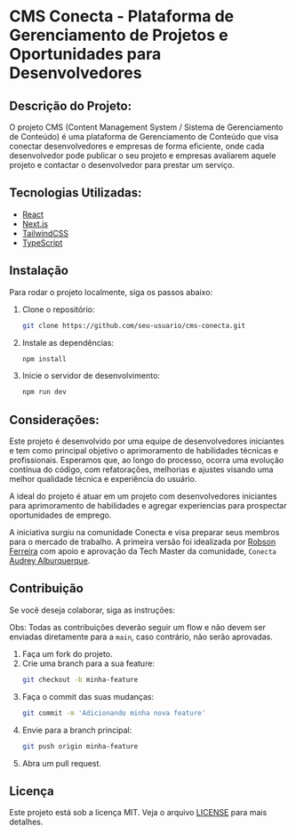 # CMS Conecta - Plataforma de Gerenciamento de Projetos e Oportunidades para Desenvolvedores

## Descrição do Projeto:

O projeto CMS (Content Management System / Sistema de Gerenciamento de Conteúdo) é uma plataforma de Gerenciamento de Conteúdo que visa conectar desenvolvedores e empresas de forma eficiente, onde cada desenvolvedor pode publicar o seu projeto e empresas avaliarem aquele projeto e contactar o desenvolvedor para prestar um serviço.

## Tecnologias Utilizadas:

- [React](https://react.dev/)
- [Next.js](https://nextjs.org/)
- [TailwindCSS](https://tailwindcss.com/)
- [TypeScript](https://www.typescriptlang.org/)

## Instalação

Para rodar o projeto localmente, siga os passos abaixo:

1. Clone o repositório:
   ```bash
   git clone https://github.com/seu-usuario/cms-conecta.git
   ```
2. Instale as dependências:
   ```bash
   npm install
   ```
3. Inicie o servidor de desenvolvimento:
   ```bash
   npm run dev
   ```

## Considerações:

Este projeto é desenvolvido por uma equipe de desenvolvedores iniciantes e tem como principal objetivo o aprimoramento de habilidades técnicas e profissionais. Esperamos que, ao longo do processo, ocorra uma evolução contínua do código, com refatorações, melhorias e ajustes visando uma melhor qualidade técnica e experiência do usuário.

A ideal do projeto é atuar em um projeto com desenvolvedores iniciantes para aprimoramento de habilidades e agregar experiencias para prospectar oportunidades de emprego.

A iniciativa surgiu na comunidade Conecta e visa preparar seus membros para o mercado de trabalho. A primeira versão foi idealizada por [Robson Ferreira]("https://github.com/RobsonFe") com apoio e aprovação da Tech Master da comunidade, `Conecta` [Audrey Alburquerque]("https://github.com/Dry-A").

## Contribuição

Se você deseja colaborar, siga as instruções:

Obs: Todas as contribuições deverão seguir um flow e não devem ser enviadas diretamente para a `main`, caso contrário, não serão aprovadas.

1. Faça um fork do projeto.
2. Crie uma branch para a sua feature:
   ```bash
   git checkout -b minha-feature
   ```
3. Faça o commit das suas mudanças:
   ```bash
   git commit -m 'Adicionando minha nova feature'
   ```
4. Envie para a branch principal:
   ```bash
   git push origin minha-feature
   ```
5. Abra um pull request.

## Licença

Este projeto está sob a licença MIT. Veja o arquivo [LICENSE](LICENSE) para mais detalhes.

